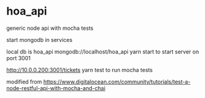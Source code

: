 # hoa_api
generic node api with mocha tests

start mongodb in services

local db is hoa_api
mongodb://localhost/hoa_api
yarn start to start server on port 3001

http://10.0.0.200:3001/tickets
yarn test to run mocha tests

modified from https://www.digitalocean.com/community/tutorials/test-a-node-restful-api-with-mocha-and-chai